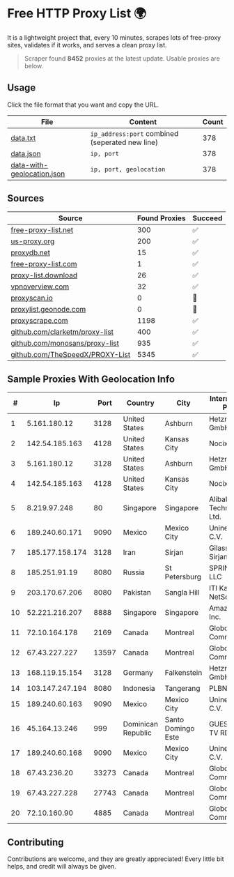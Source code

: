 
# Free HTTP Proxy List 🌍

It is a lightweight project that, every 10 minutes, scrapes lots of free-proxy sites, validates if it works, and serves a clean proxy list.


> Scraper found **8452** proxies at the latest update. Usable proxies are below.

## Usage

Click the file format that you want and copy the URL.


|File|Content|Count|
|----|-------|-----|
|[data.txt](https://raw.githubusercontent.com/themiralay/Proxy-List-World/master/data.txt)|`ip_address:port` combined (seperated new line)|378|
|[data.json](https://raw.githubusercontent.com/themiralay/Proxy-List-World/master/data.json)|`ip, port`|378|
|[data-with-geolocation.json](https://raw.githubusercontent.com/themiralay/Proxy-List-World/master/data-with-geolocation.json)|`ip, port, geolocation`|378|

## Sources

|Source|Found Proxies|Succeed|
|------|-------------|-------|
|[free-proxy-list.net](https://free-proxy-list.net)|300|✅|
|[us-proxy.org](https://www.us-proxy.org)|200|✅|
|[proxydb.net](http://proxydb.net)|15|✅|
|[free-proxy-list.com](https://free-proxy-list.com/?page=&port=&type%5B%5D=http&type%5B%5D=https&up_time=0&search=Search)|1|✅|
|[proxy-list.download](https://www.proxy-list.download/HTTP)|26|✅|
|[vpnoverview.com](https://vpnoverview.com/privacy/anonymous-browsing/free-proxy-servers)|32|✅|
|[proxyscan.io](https://www.proxyscan.io)|0|🚫|
|[proxylist.geonode.com](https://proxylist.geonode.com/api/proxy-list?limit=300&page=1&sort_by=lastChecked&sort_type=desc&protocols=http,https)|0|🚫|
|[proxyscrape.com](https://api.proxyscrape.com/v2/?request=displayproxies&protocol=http&timeout=10000&country=all&ssl=all&anonymity=all)|1198|✅|
|[github.com/clarketm/proxy-list](https://raw.githubusercontent.com/clarketm/proxy-list/master/proxy-list-raw.txt)|400|✅|
|[github.com/monosans/proxy-list](https://raw.githubusercontent.com/monosans/proxy-list/main/proxies/http.txt)|935|✅|
|[github.com/TheSpeedX/PROXY-List](https://raw.githubusercontent.com/TheSpeedX/PROXY-List/master/http.txt)|5345|✅|


## Sample Proxies With Geolocation Info

|#|Ip|Port|Country|City|Internet Service Provider|
|-|--|----|-------|----|-------------------------|
|1|5.161.180.12|3128|United States|Ashburn|Hetzner Online GmbH|
|2|142.54.185.163|4128|United States|Kansas City|Nocix, LLC|
|3|5.161.180.12|3128|United States|Ashburn|Hetzner Online GmbH|
|4|142.54.185.163|4128|United States|Kansas City|Nocix, LLC|
|5|8.219.97.248|80|Singapore|Singapore|Alibaba (US) Technology Co., Ltd.|
|6|189.240.60.171|9090|Mexico|Mexico City|Uninet S.A. de C.V.|
|7|185.177.158.174|3128|Iran|Sirjan|Gilass Rayaneh Sirjan Co|
|8|185.251.91.19|8080|Russia|St Petersburg|SPRINTHOST.RU LLC|
|9|203.170.67.206|8080|Pakistan|Sangla Hill|ITI Karachi NetSol|
|10|52.221.216.207|8888|Singapore|Singapore|Amazon.com, Inc.|
|11|72.10.164.178|2169|Canada|Montreal|GloboTech Communications|
|12|67.43.227.227|13597|Canada|Montreal|GloboTech Communications|
|13|168.119.15.154|3128|Germany|Falkenstein|Hetzner Online GmbH|
|14|103.147.247.194|8080|Indonesia|Tangerang|PLBNET|
|15|189.240.60.163|9090|Mexico|Mexico City|Uninet S.A. de C.V.|
|16|45.164.13.246|999|Dominican Republic|Santo Domingo Este|GUESTCHOICE TV RD, S.R.L|
|17|189.240.60.168|9090|Mexico|Mexico City|Uninet S.A. de C.V.|
|18|67.43.236.20|33273|Canada|Montreal|GloboTech Communications|
|19|67.43.227.228|27743|Canada|Montreal|GloboTech Communications|
|20|72.10.160.90|4885|Canada|Montreal|GloboTech Communications|



## Contributing

Contributions are welcome, and they are greatly appreciated! Every
little bit helps, and credit will always be given.

